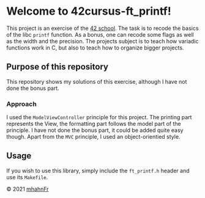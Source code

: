 # Welcome to 42cursus-ft_printf!
This project is an exercise of the [42 school](https://www.github.com/42-Heilbronn). The task is to recode the basics of the libc ``printf`` function. As a bonus, one can recode some flags as well as the width and the precision. The projects subject is to teach how variadic functions work in C, but also to teach how to organize bigger projects.

## Purpose of this repository
This repository shows my solutions of this exercise, although I have not done the bonus part.

### Approach
I used the ``ModelViewController`` principle for this project. The printing part represents the View, the formatting part follows the model part of the principle. I have not done the bonus part, it could be added quite easy though. Apart from the ``MVC`` principle, I used an object-orientied style.

## Usage
If you wish to use this library, simply include the ``ft_printf.h`` header and use its ``Makefile``.

© 2021 [mhahnFr](https://www.github.com/mhahnFr)